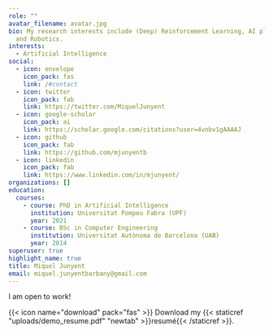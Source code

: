 ```yaml
---
role: ""
avatar_filename: avatar.jpg
bio: My research interests include (Deep) Reinforcement Learning, AI planning
  and Robotics.
interests:
  - Artificial Intelligence
social:
  - icon: envelope
    icon_pack: fas
    link: /#contact
  - icon: twitter
    icon_pack: fab
    link: https://twitter.com/MiquelJunyent
  - icon: google-scholar
    icon_pack: ai
    link: https://scholar.google.com/citations?user=4vnbv1gAAAAJ
  - icon: github
    icon_pack: fab
    link: https://github.com/mjunyentb
  - icon: linkedin
    icon_pack: fab
    link: https://www.linkedin.com/in/mjunyent/
organizations: []
education:
  courses:
    - course: PhD in Artificial Intelligence
      institution: Universitat Pompeu Fabra (UPF)
      year: 2021
    - course: BSc in Computer Engineering
      institution: Universitat Autònoma de Barcelona (UAB)
      year: 2014
superuser: true
highlight_name: true
title: Miquel Junyent
email: miquel.junyentbarbany@gmail.com
---
```

I am open to work!

{{< icon name="download" pack="fas" >}} Download my {{< staticref "uploads/demo_resume.pdf" "newtab" >}}resumé{{< /staticref >}}.